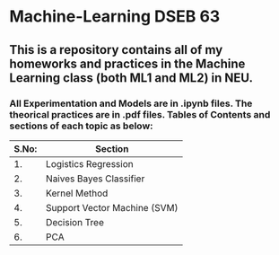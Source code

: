 # Machine-Learning DSEB 63

## This is a repository contains all of my homeworks and practices in the Machine Learning class (both ML1 and ML2) in NEU.


### All Experimentation and Models are in .ipynb files. The theorical practices are in .pdf files. Tables of Contents and sections of each topic as below:


| S.No: | Section  |
| ----  | --------- | 
| 1.    | Logistics Regression| 
| 2.    | Naives Bayes Classifier| 
| 3.    | Kernel Method| 
| 4.    | Support Vector Machine (SVM)| 
| 5.    | Decision Tree|  
| 6.    | PCA|    



